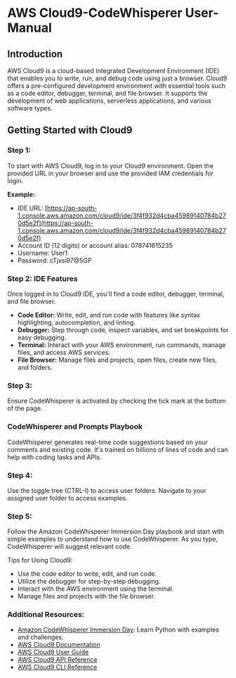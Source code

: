 # AWS Cloud9-CodeWhisperer User-Manual 

## Introduction
AWS Cloud9 is a cloud-based Integrated Development Environment (IDE) that enables you to write, run, and debug code using just a browser. Cloud9 offers a pre-configured development environment with essential tools such as a code editor, debugger, terminal, and file browser. It supports the development of web applications, serverless applications, and various software types.

## Getting Started with Cloud9
### Step 1:
To start with AWS Cloud9, log in to your Cloud9 environment. Open the provided URL in your browser and use the provided IAM credentials for login.

**Example:**
- IDE URL: [https://ap-south-1.console.aws.amazon.com/cloud9/ide/3f4f932d4cba45989140784b270d5e2f](https://ap-south-1.console.aws.amazon.com/cloud9/ide/3f4f932d4cba45989140784b270d5e2f)
- Account ID (12 digits) or account alias: 078741615235
- Username: User1
- Password: cTjxsi97@5GP

### Step 2: IDE Features
Once logged in to Cloud9 IDE, you'll find a code editor, debugger, terminal, and file browser.

- **Code Editor:** Write, edit, and run code with features like syntax highlighting, autocompletion, and linting.
- **Debugger:** Step through code, inspect variables, and set breakpoints for easy debugging.
- **Terminal:** Interact with your AWS environment, run commands, manage files, and access AWS services.
- **File Browser:** Manage files and projects, open files, create new files, and folders.

### Step 3:
Ensure CodeWhisperer is activated by checking the tick mark at the bottom of the page.

### CodeWhisperer and Prompts Playbook
CodeWhisperer generates real-time code suggestions based on your comments and existing code. It's trained on billions of lines of code and can help with coding tasks and APIs.

### Step 4:
Use the toggle tree (CTRL-I) to access user folders. Navigate to your assigned user folder to access examples.

### Step 5:
Follow the Amazon CodeWhisperer Immersion Day playbook and start with simple examples to understand how to use CodeWhisperer. As you type, CodeWhisperer will suggest relevant code.

Tips for Using Cloud9:
- Use the code editor to write, edit, and run code.
- Utilize the debugger for step-by-step debugging.
- Interact with the AWS environment using the terminal.
- Manage files and projects with the file browser.

### Additional Resources:
- [Amazon CodeWhisperer Immersion Day](https://catalog.us-east-1.prod.workshops.aws/workshops/6838a1a5-4516-4153-90ce-ac49ca8e1357/en-US/03-python): Learn Python with examples and challenges.
- [AWS Cloud9 Documentation](https://docs.aws.amazon.com/cloud9/index.html)
- [AWS Cloud9 User Guide](https://docs.aws.amazon.com/cloud9/latest/user-guide/)
- [AWS Cloud9 API Reference](https://docs.aws.amazon.com/cloud9/latest/APIReference/)
- [AWS Cloud9 CLI Reference](https://docs.aws.amazon.com/cli/latest/reference/cloud9/index.html)
